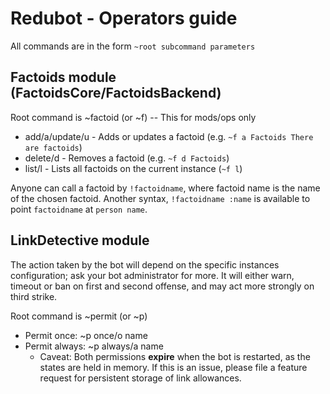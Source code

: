 # Redubot - Operators guide
All commands are in the form `~root subcommand parameters`

## Factoids module (FactoidsCore/FactoidsBackend)
Root command is ~factoid (or ~f) -- This for mods/ops only

- add/a/update/u - Adds or updates a factoid (e.g. `~f a Factoids There are factoids`)
- delete/d - Removes a factoid (e.g. `~f d Factoids`)
- list/l - Lists all factoids on the current instance (`~f l`)

Anyone can call a factoid by `!factoidname`, where factoid name is the name of the chosen factoid. Another syntax, `!factoidname :name` is available to point `factoidname` at `person name`.

## LinkDetective module
The action taken by the bot will depend on the specific instances configuration; ask your bot administrator for more. It will either warn, timeout or ban on first and second offense, and may act more strongly on third strike.

Root command is ~permit (or ~p)

- Permit once: ~p once/o name
- Permit always: ~p always/a name
    - Caveat: Both permissions **expire** when the bot is restarted, as the states are held in memory. If this is an issue, please file a feature request for persistent storage of link allowances.
